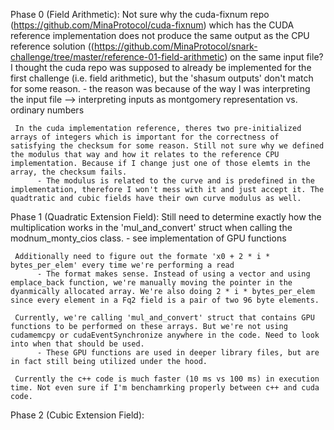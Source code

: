 Phase 0 (Field Arithmetic):
     Not sure why the cuda-fixnum repo (https://github.com/MinaProtocol/cuda-fixnum) which has the CUDA reference implementation does not produce the same output as the CPU reference solution ((https://github.com/MinaProtocol/snark-challenge/tree/master/reference-01-field-arithmetic)  on the same input file? I thought the cuda repo was supposed to already be implemented for the first challenge (i.e. field arithmetic), but the 'shasum outputs' don't match for some reason.
          - the reason was because of the way I was interpreting the input file --> interpreting inputs as montgomery representation vs. ordinary numbers

     In the cuda implementation reference, theres two pre-initialized arrays of integers which is important for the correctness of satisfying the checksum for some reason. Still not sure why we defined the modulus that way and how it relates to the reference CPU implementation. Because if I change just one of those elemts in the array, the checksum fails. 
          - The modulus is related to the curve and is predefined in the implementation, therefore I won't mess with it and just accept it. The quadtratic and cubic fields have their own curve modulus as well. 

Phase 1 (Quadratic Extension Field):
     Still need to determine exactly how the multiplication works in the 'mul_and_convert' struct when calling the modnum_monty_cios class.
          - see implementation of GPU functions

     Additionally need to figure out the formate 'x0 + 2 * i * bytes_per_elem' every time we're performing a read
          - The format makes sense. Instead of using a vector and using emplace_back function, we're manually moving the pointer in the dyanmically allocated array. We're also doing 2 * i * bytes_per_elem since every element in a Fq2 field is a pair of two 96 byte elements. 

     Currently, we're calling 'mul_and_convert' struct that contains GPU functions to be performed on these arrays. But we're not using cudamemcpy or cudaEventSynchronize anywhere in the code. Need to look into when that should be used. 
          - These GPU functions are used in deeper library files, but are in fact still being utilized under the hood. 

     Currently the c++ code is much faster (10 ms vs 100 ms) in execution time. Not even sure if I'm benchamrking properly between c++ and cuda code.

Phase 2 (Cubic Extension Field):
     
